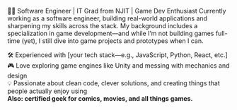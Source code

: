 👨‍💻 Software Engineer | IT Grad from NJIT | Game Dev Enthusiast
Currently working as a software engineer, building real-world applications and sharpening my skills across the stack. My background includes a specialization in game development—and while I’m not building games full-time (yet), I still dive into game projects and prototypes when I can.

🛠️ Experienced with [your tech stack—e.g., JavaScript, Python, React, etc.]</br>
🎮 Love exploring game engines like Unity and messing with mechanics and design</br>
💡 Passionate about clean code, clever solutions, and creating things that people actually enjoy using</br>
**Also: certified geek for comics, movies, and all things games.**


<!---
jpsuero/jpsuero is a ✨ special ✨ repository because its `README.md` (this file) appears on your GitHub profile.
You can click the Preview link to take a look at your changes.
--->
